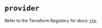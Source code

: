 # `provider`

Refer to the Terraform Registory for docs: [`tfe`](https://registry.terraform.io/providers/hashicorp/tfe/0.50.0/docs).

